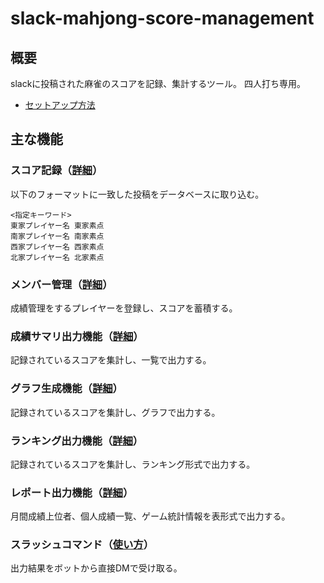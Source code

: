 # slack-mahjong-score-management

## 概要

slackに投稿された麻雀のスコアを記録、集計するツール。
四人打ち専用。

- [セットアップ方法](docs/setting/setup.md)

## 主な機能

### スコア記録（[詳細](docs/functions/score_record.md)）

以下のフォーマットに一致した投稿をデータベースに取り込む。
```
<指定キーワード>
東家プレイヤー名 東家素点
南家プレイヤー名 南家素点
西家プレイヤー名 西家素点
北家プレイヤー名 北家素点
```

### メンバー管理（[詳細](docs/functions/member_management.md)）
成績管理をするプレイヤーを登録し、スコアを蓄積する。

### 成績サマリ出力機能（[詳細](docs/functions/summary.md)）
記録されているスコアを集計し、一覧で出力する。

### グラフ生成機能（[詳細](docs/functions/graph.md)）
記録されているスコアを集計し、グラフで出力する。

### ランキング出力機能（[詳細](docs/functions/ranking.md)）
記録されているスコアを集計し、ランキング形式で出力する。

### レポート出力機能（[詳細](docs/functions/report.md)）
月間成績上位者、個人成績一覧、ゲーム統計情報を表形式で出力する。

### スラッシュコマンド（[使い方](docs/functions/command.md)）
出力結果をボットから直接DMで受け取る。
